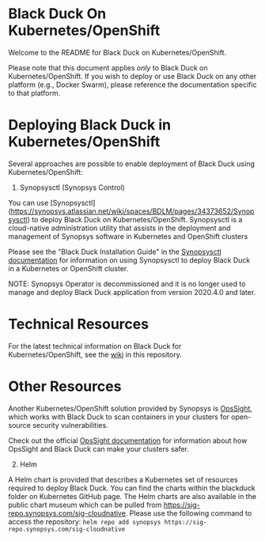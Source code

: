 # Black Duck On Kubernetes/OpenShift

Welcome to the README for Black Duck on Kubernetes/OpenShift.

Please note that this document applies *only* to Black Duck on Kubernetes/OpenShift.  If you wish to deploy or use Black Duck on any other platform (e.g., Docker Swarm), please reference the documentation specific to that platform.

# Deploying Black Duck in Kubernetes/OpenShift

Several approaches are possible to enable deployment of Black Duck using Kubernetes/OpenShift:

1. Synopsysctl (Synopsys Control)

You can use [Synopsysctl] (https://synopsys.atlassian.net/wiki/spaces/BDLM/pages/34373652/Synopsysctl) to deploy Black Duck on Kubernetes/OpenShift. Synopsysctl is a cloud-native administration utility that assists in the deployment and management of Synopsys software in Kubernetes and OpenShift clusters

Please see the "Black Duck Installation Guide" in the [Synopsysctl documentation](https://synopsys.atlassian.net/wiki/spaces/BDLM/pages/34373652/Synopsysctl) for information on using Synopsysctl to deploy Black Duck in a Kubernetes or OpenShift cluster.

NOTE: Synopsys Operator is decommissioned and it is no longer used to manage and deploy Black Duck application from version 2020.4.0 and later.

# Technical Resources

For the latest technical information on Black Duck for Kubernetes/OpenShift, see the [wiki](https://github.com/blackducksoftware/hub/wiki) in this repository.

# Other Resources

Another Kubernetes/OpenShift solution provided by Synopsys is [OpsSight](https://github.com/blackducksoftware/opssight-connector/wiki), which works with Black Duck to scan containers in your clusters for open-source security vulnerabilities.

Check out the official [OpsSight documentation](https://synopsys.atlassian.net/wiki/spaces/BDLM/pages/34242566/OpsSight) for information about how OpsSight and Black Duck can make your clusters safer.

2. Helm

A Helm chart is provided that describes a Kubernetes set of resources required to deploy Black Duck. You can find the charts within the blackduck folder on Kubernetes GitHub page. The Helm charts are also available in the public chart museum which can be pulled from https://sig-repo.synopsys.com/sig-cloudnative. Please use the following command to access the repository:
`helm repo add synopsys https://sig-repo.synopsys.com/sig-cloudnative`  
